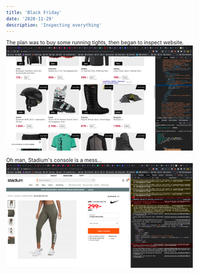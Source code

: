```yaml
---
title: 'Black Friday'
date: '2020-11-29'
description: 'Inspecting everything'
---
```

The plan was to buy some running tights, then began to inspect website.
![inspect xxl](../images/black-friday.png)

Oh man, Stadium's console is a mess...
![Stadium Console](../images/black-friday-2.png)